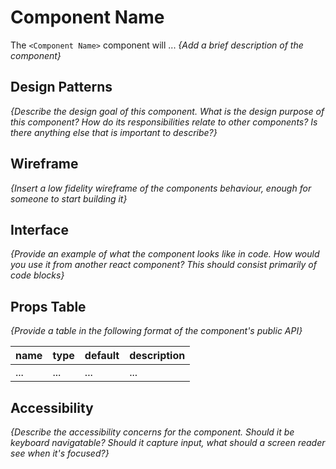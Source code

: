 # Component Name
The `<Component Name>` component will ... *{Add a brief description of the component}*

## Design Patterns

*{Describe the design goal of this component. What is the design purpose of this component? How do its responsibilities relate to other components? Is there anything else that is important to describe?}*

## Wireframe

*{Insert a low fidelity wireframe of the components behaviour, enough for someone to start building it}*

## Interface

*{Provide an example of what the component looks like in code. How would you use it from another react component? This should consist primarily of code blocks}*

## Props Table

*{Provide a table in the following format of the component's public API}*

| name | type | default | description |
| --- | --- | --- | --- |
| ... | ... | ... | ... |


## Accessibility

*{Describe the accessibility concerns for the component.  Should it be keyboard navigatable? Should it capture input, what should a screen reader see when it's focused?}*
